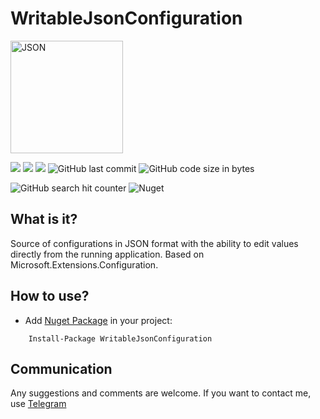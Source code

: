 # WritableJsonConfiguration

<img src="https://github.com/Kibnet/WritableJsonConfiguration/raw/master/resources/JSON_logo.png" alt="JSON" width="180"/>

![](https://github.com/Kibnet/WritableJsonConfiguration/workflows/NuGet%20Generation/badge.svg?branch=master)
![](https://img.shields.io/github/issues/Kibnet/WritableJsonConfiguration.svg?label=Issues)
![](https://img.shields.io/github/tag/Kibnet/WritableJsonConfiguration.svg?label=Last%20Version)
![GitHub last commit](https://img.shields.io/github/last-commit/kibnet/WritableJsonConfiguration)
![GitHub code size in bytes](https://img.shields.io/github/languages/code-size/kibnet/WritableJsonConfiguration?label=Code%20Size)

![GitHub search hit counter](https://img.shields.io/github/search/kibnet/WritableJsonConfiguration/SignalR?label=GitHub%20Search%20Hits)
![Nuget](https://img.shields.io/nuget/dt/WritableJsonConfiguration?label=Nuget%20Downloads)

## What is it?
Source of configurations in JSON format with the ability to edit values directly from the running application. Based on Microsoft.Extensions.Configuration.

## How to use?
- Add [Nuget Package](https://www.nuget.org/packages/WritableJsonConfiguration/ "Nuget Package") in your project:
```
    Install-Package WritableJsonConfiguration
```

## Communication
Any suggestions and comments are welcome. If you want to contact me, use [Telegram](https://t.me/kibnet)
